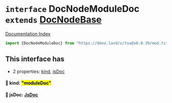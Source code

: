 # `interface` DocNodeModuleDoc `extends` [DocNodeBase](../private.interface.DocNodeBase/README.md)

[Documentation Index](../README.md)

```ts
import {DocNodeModuleDoc} from "https://deno.land/x/tsa@v0.0.39/mod.ts"
```

## This interface has

- 2 properties:
[kind](#-kind-moduledoc),
[jsDoc](#-jsdoc-jsdoc)


#### 📄 kind: <mark>"moduleDoc"</mark>



#### 📄 jsDoc: [JsDoc](../interface.JsDoc/README.md)



